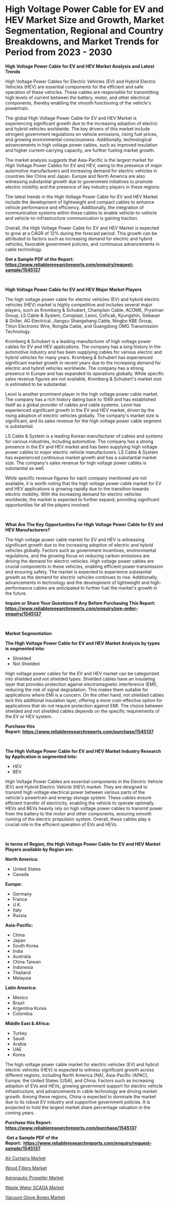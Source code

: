 <p><h1>High Voltage Power Cable for EV and HEV Market Size and Growth, Market Segmentation, Regional and Country Breakdowns, and Market Trends for Period from 2023 -  2030</h1></p><p><strong>High Voltage Power Cable for EV and HEV Market Analysis and Latest Trends</strong></p>
<p><p>High Voltage Power Cables for Electric Vehicles (EV) and Hybrid Electric Vehicles (HEV) are essential components for the efficient and safe operation of these vehicles. These cables are responsible for transmitting high levels of current between the battery, motor, and other electrical components, thereby enabling the smooth functioning of the vehicle's powertrain.</p><p>The global High Voltage Power Cable for EV and HEV Market is experiencing significant growth due to the increasing adoption of electric and hybrid vehicles worldwide. The key drivers of this market include stringent government regulations on vehicle emissions, rising fuel prices, and growing environmental consciousness. Additionally, technological advancements in high voltage power cables, such as improved insulation and higher current-carrying capacity, are further fueling market growth.</p><p>The market analysis suggests that Asia-Pacific is the largest market for High Voltage Power Cables for EV and HEV, owing to the presence of major automotive manufacturers and increasing demand for electric vehicles in countries like China and Japan. Europe and North America are also witnessing substantial growth due to government initiatives to promote electric mobility and the presence of key industry players in these regions.</p><p>The latest trends in the High Voltage Power Cable for EV and HEV Market include the development of lightweight and compact cables to enhance vehicle performance and efficiency. Additionally, the integration of communication systems within these cables to enable vehicle-to-vehicle and vehicle-to-infrastructure communication is gaining traction.</p><p>Overall, the High Voltage Power Cable for EV and HEV Market is expected to grow at a CAGR of 12% during the forecast period. This growth can be attributed to factors such as increasing demand for electric and hybrid vehicles, favorable government policies, and continuous advancements in cable technology.</p></p>
<p><strong>Get a Sample PDF of the Report:&nbsp; <a href="https://www.reliableresearchreports.com/enquiry/request-sample/1545137">https://www.reliableresearchreports.com/enquiry/request-sample/1545137</a></strong></p>
<p>&nbsp;</p>
<p><strong>High Voltage Power Cable for EV and HEV Major Market Players</strong></p>
<p><p>The high voltage power cable for electric vehicles (EV) and hybrid electric vehicles (HEV) market is highly competitive and includes several major players, such as Kromberg & Schubert, Champlain Cable, ACOME, Prysiman Group, LS Cable & System, Coroplast, Leoni, Coficab, Kyungshin, Gebauer & Griller, AG Electrical, Jiangsu Shangshang Cable, Ningbo KBE Group, Tition Electronic Wire, Rongda Cable, and Guangdong OMG Transmission Technology.</p><p>Kromberg & Schubert is a leading manufacturer of high voltage power cables for EV and HEV applications. The company has a long history in the automotive industry and has been supplying cables for various electric and hybrid vehicles for many years. Kromberg & Schubert has experienced significant market growth in recent years due to the increasing demand for electric and hybrid vehicles worldwide. The company has a strong presence in Europe and has expanded its operations globally. While specific sales revenue figures are not available, Kromberg & Schubert's market size is estimated to be substantial.</p><p>Leoni is another prominent player in the high voltage power cable market. The company has a rich history dating back to 1569 and has established itself as a global provider of cables and cable systems. Leoni has experienced significant growth in the EV and HEV market, driven by the rising adoption of electric vehicles globally. The company's market size is significant, and its sales revenue for the high voltage power cable segment is substantial.</p><p>LS Cable & System is a leading Korean manufacturer of cables and systems for various industries, including automotive. The company has a strong presence in the EV and HEV market and has been supplying high voltage power cables to major electric vehicle manufacturers. LS Cable & System has experienced continuous market growth and has a substantial market size. The company's sales revenue for high voltage power cables is substantial as well.</p><p>While specific revenue figures for each company mentioned are not available, it is worth noting that the high voltage power cable market for EV and HEV applications is growing rapidly due to the transition towards electric mobility. With the increasing demand for electric vehicles worldwide, the market is expected to further expand, providing significant opportunities for all the players involved.</p></p>
<p>&nbsp;</p>
<p><strong>What Are The Key Opportunities For High Voltage Power Cable for EV and HEV Manufacturers?</strong></p>
<p><p>The high voltage power cable market for EV and HEV is witnessing significant growth due to the increasing adoption of electric and hybrid vehicles globally. Factors such as government incentives, environmental regulations, and the growing focus on reducing carbon emissions are driving the demand for electric vehicles. High voltage power cables are crucial components in these vehicles, enabling efficient power transmission and ensuring safety. The market is expected to experience substantial growth as the demand for electric vehicles continues to rise. Additionally, advancements in technology and the development of lightweight and high-performance cables are anticipated to further fuel the market's growth in the future.</p></p>
<p><strong>Inquire or Share Your Questions If Any Before Purchasing This Report: <a href="https://www.reliableresearchreports.com/enquiry/pre-order-enquiry/1545137">https://www.reliableresearchreports.com/enquiry/pre-order-enquiry/1545137</a></strong></p>
<p>&nbsp;</p>
<p><strong>Market Segmentation</strong></p>
<p><strong>The High Voltage Power Cable for EV and HEV Market Analysis by types is segmented into:</strong></p>
<p><ul><li>Shielded</li><li>Not Shielded</li></ul></p>
<p><p>High voltage power cables for the EV and HEV market can be categorized into shielded and not shielded types. Shielded cables have an insulating layer that provides protection against electromagnetic interference (EMI), reducing the risk of signal degradation. This makes them suitable for applications where EMI is a concern. On the other hand, not shielded cables lack this additional insulation layer, offering a more cost-effective option for applications that do not require protection against EMI. The choice between shielded and not shielded cables depends on the specific requirements of the EV or HEV system.</p></p>
<p><strong>Purchase this Report:&nbsp;<a href="https://www.reliableresearchreports.com/purchase/1545137">https://www.reliableresearchreports.com/purchase/1545137</a></strong></p>
<p>&nbsp;</p>
<p><strong>The High Voltage Power Cable for EV and HEV Market Industry Research by Application is segmented into:</strong></p>
<p><ul><li>HEV</li><li>BEV</li></ul></p>
<p><p>High Voltage Power Cables are essential components in the Electric Vehicle (EV) and Hybrid Electric Vehicle (HEV) market. They are designed to transmit high voltage electrical power between various parts of the vehicle's powertrain and energy storage system. These cables ensure efficient transfer of electricity, enabling the vehicle to operate optimally. HEVs and BEVs heavily rely on high voltage power cables to transmit power from the battery to the motor and other components, ensuring smooth running of the electric propulsion system. Overall, these cables play a crucial role in the efficient operation of EVs and HEVs.</p></p>
<p>&nbsp;</p>
<p><strong>In terms of Region, the High Voltage Power Cable for EV and HEV Market Players available by Region are:</strong></p>
<p>
    <p> <strong> North America: </strong>
        <ul>
            <li>United States</li>
            <li>Canada</li>
        </ul>
        </p> 
    <p> <strong> Europe: </strong>
        <ul>
            <li>Germany</li>
            <li>France</li>
            <li>U.K.</li>
            <li>Italy</li>
            <li>Russia</li>
        </ul>
        </p> 
    <p> <strong> Asia-Pacific: </strong>
        <ul>
            <li>China</li>
            <li>Japan</li>
            <li>South Korea</li>
            <li>India</li>
            <li>Australia</li>
            <li>China Taiwan</li>
            <li>Indonesia</li>
            <li>Thailand</li>
            <li>Malaysia</li>
        </ul>
        </p> 
    <p> <strong> Latin America: </strong>
        <ul>
            <li>Mexico</li>
            <li>Brazil</li>
            <li>Argentina Korea</li>
            <li>Colombia</li>
        </ul>
        </p> 
    <p> <strong> Middle East & Africa: </strong>
        <ul>
            <li>Turkey</li>
            <li>Saudi</li>
            <li>Arabia</li>
            <li>UAE</li>
            <li>Korea</li>
        </ul>
    </p>
    </p>
<p><p>The high voltage power cable market for electric vehicles (EV) and hybrid electric vehicles (HEV) is expected to witness significant growth across different regions, including North America (NA), Asia-Pacific (APAC), Europe, the United States (USA), and China. Factors such as increasing adoption of EVs and HEVs, growing government support for electric vehicle infrastructure, and advancements in cable technology are driving market growth. Among these regions, China is expected to dominate the market due to its robust EV industry and supportive government policies. It is projected to hold the largest market share percentage valuation in the coming years.</p></p>
<p><strong>Purchase this Report: <a href="https://www.reliableresearchreports.com/purchase/1545137">https://www.reliableresearchreports.com/purchase/1545137</a></strong></p>
<p>&nbsp;<strong>Get a Sample PDF of the Report:&nbsp;&nbsp;<a href="https://www.reliableresearchreports.com/enquiry/request-sample/1545137">https://www.reliableresearchreports.com/enquiry/request-sample/1545137</a></strong></p>
<p><strong></strong></p>
<p><p><a href="https://medium.com/@albertakoss2023/air-curtains-market-competitive-analysis-market-trends-and-forecast-to-2030-4c326515a5b0">Air Curtains Market</a></p><p><a href="https://www.linkedin.com/pulse/wood-fillers-market-size-share-amp-trends-analysis-report-ibape/">Wood Fillers Market</a></p><p><a href="https://medium.com/@jenniebrown07/aeronautic-propeller-market-furnishes-information-on-market-share-market-trends-and-market-growth-ae47c87ee8f3">Aeronautic Propeller Market</a></p><p><a href="https://www.linkedin.com/pulse/waste-water-scada-market-challenges-opportunities-growth-drivers-up3xe/">Waste Water SCADA Market</a></p><p><a href="https://www.linkedin.com/pulse/vacuum-glove-boxes-market-share-amp-new-trends-analysis-0bzce/">Vacuum Glove Boxes Market</a></p></p>